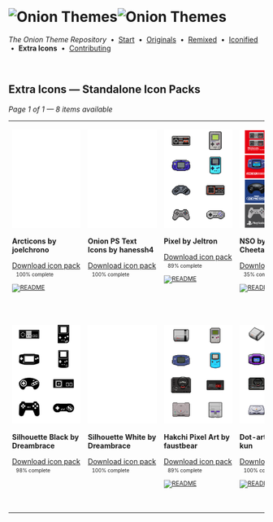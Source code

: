 <!--




















=================================================================================
---------------------------------------------------------------------------------

██████╗  ██████╗     ███╗   ██╗ ██████╗ ████████╗    ███████╗██████╗ ██╗████████╗
██╔══██╗██╔═══██╗    ████╗  ██║██╔═══██╗╚══██╔══╝    ██╔════╝██╔══██╗██║╚══██╔══╝
██║  ██║██║   ██║    ██╔██╗ ██║██║   ██║   ██║       █████╗  ██║  ██║██║   ██║   
██║  ██║██║   ██║    ██║╚██╗██║██║   ██║   ██║       ██╔══╝  ██║  ██║██║   ██║   
██████╔╝╚██████╔╝    ██║ ╚████║╚██████╔╝   ██║       ███████╗██████╔╝██║   ██║   
╚═════╝  ╚═════╝     ╚═╝  ╚═══╝ ╚═════╝    ╚═╝       ╚══════╝╚═════╝ ╚═╝   ╚═╝   

---------------------------------------------------------------------------------
=================================================================================

                  Note: This file was automatically generated.

            Run `python .github/generate.py` to regenerate the pages.




















-->
<p>&nbsp;</p>

# <img alt="Onion Themes" src="https://user-images.githubusercontent.com/44569252/179506709-0db2a8f5-3074-477c-81c4-719f281ddccc.png#gh-dark-mode-only" width="464px"><img alt="Onion Themes" src="https://user-images.githubusercontent.com/44569252/179506712-d5a1a916-7270-4902-aa55-5d93f7ee0f6e.png#gh-light-mode-only" width="464px">

*The Onion Theme Repository* &nbsp;•&nbsp; [Start](../../README.md) &nbsp;• &nbsp;[Originals](../custom/index.md) &nbsp;• &nbsp;[Remixed](../remixed/index.md) &nbsp;• &nbsp;[Iconified](../icons_themes/index.md) &nbsp;• &nbsp;**Extra&nbsp;Icons** &nbsp;• &nbsp;[Contributing](../../CONTRIBUTING.md)

<p>&nbsp;</p>


## Extra Icons — Standalone Icon Packs

*Page 1 of 1 — 8 items available*
<table align=center><tr>


<td valign="top" width="25.00%">

[![Arcticons by joelchrono](../../icons/Arcticons%20by%20joelchrono/preview.png)](https://onionui.github.io/iconpack_preview.html#Arcticons%20by%20joelchrono "Click to see the full icon pack preview page")

**Arcticons by joelchrono**

[Download icon pack](https://raw.githubusercontent.com/OnionUI/Themes/main/release/icons/Arcticons%20by%20joelchrono.zip "Arcticons by joelchrono") <sub><sup>&nbsp;&nbsp; 100%&nbsp;complete</sup> &nbsp;&nbsp; <a href="/icons/Arcticons%20by%20joelchrono/readme.md"><img src="https://user-images.githubusercontent.com/44569252/215358455-b6a1348b-8161-40d6-9cc1-cc31720377c4.png" height="16" title="README"></a> &nbsp;&nbsp; </sub>

&nbsp;&nbsp;&nbsp;&nbsp;&nbsp;&nbsp;&nbsp;&nbsp;&nbsp;&nbsp;&nbsp;&nbsp;&nbsp;&nbsp;&nbsp;&nbsp;&nbsp;&nbsp;&nbsp;&nbsp;&nbsp;&nbsp;&nbsp;&nbsp;&nbsp;&nbsp;&nbsp;&nbsp;&nbsp;&nbsp;&nbsp;&nbsp;&nbsp;&nbsp;&nbsp;&nbsp;<br/></td>


<td valign="top" width="25.00%">

[![Onion PS Text Icons by hanessh4](../../icons/Onion%20PS%20Text%20Icons%20by%20hanessh4/preview.png)](https://onionui.github.io/iconpack_preview.html#Onion%20PS%20Text%20Icons%20by%20hanessh4 "Click to see the full icon pack preview page")

**Onion PS Text Icons by hanessh4**

[Download icon pack](https://raw.githubusercontent.com/OnionUI/Themes/main/release/icons/Onion%20PS%20Text%20Icons%20by%20hanessh4.zip "Onion PS Text Icons by hanessh4") <sub><sup>&nbsp;&nbsp; 100%&nbsp;complete</sup> &nbsp;&nbsp; </sub>

&nbsp;&nbsp;&nbsp;&nbsp;&nbsp;&nbsp;&nbsp;&nbsp;&nbsp;&nbsp;&nbsp;&nbsp;&nbsp;&nbsp;&nbsp;&nbsp;&nbsp;&nbsp;&nbsp;&nbsp;&nbsp;&nbsp;&nbsp;&nbsp;&nbsp;&nbsp;&nbsp;&nbsp;&nbsp;&nbsp;&nbsp;&nbsp;&nbsp;&nbsp;&nbsp;&nbsp;<br/></td>


<td valign="top" width="25.00%">

[![Pixel by Jeltron](../../icons/Pixel%20by%20Jeltron/preview.png)](https://onionui.github.io/iconpack_preview.html#Pixel%20by%20Jeltron "Click to see the full icon pack preview page")

**Pixel by Jeltron**

[Download icon pack](https://raw.githubusercontent.com/OnionUI/Themes/main/release/icons/Pixel%20by%20Jeltron.zip "Pixel by Jeltron") <sub><sup>&nbsp;&nbsp; 89%&nbsp;complete</sup> &nbsp;&nbsp; <a href="/icons/Pixel%20by%20Jeltron/readme.md"><img src="https://user-images.githubusercontent.com/44569252/215358455-b6a1348b-8161-40d6-9cc1-cc31720377c4.png" height="16" title="README"></a> &nbsp;&nbsp; </sub>

&nbsp;&nbsp;&nbsp;&nbsp;&nbsp;&nbsp;&nbsp;&nbsp;&nbsp;&nbsp;&nbsp;&nbsp;&nbsp;&nbsp;&nbsp;&nbsp;&nbsp;&nbsp;&nbsp;&nbsp;&nbsp;&nbsp;&nbsp;&nbsp;&nbsp;&nbsp;&nbsp;&nbsp;&nbsp;&nbsp;&nbsp;&nbsp;&nbsp;&nbsp;&nbsp;&nbsp;<br/></td>


<td valign="top" width="25.00%">

[![NSO by Cheetashock](../../icons/NSO%20by%20Cheetashock/preview.png)](https://onionui.github.io/iconpack_preview.html#NSO%20by%20Cheetashock "Click to see the full icon pack preview page")

**NSO by Cheetashock**

[Download icon pack](https://raw.githubusercontent.com/OnionUI/Themes/main/release/icons/NSO%20by%20Cheetashock.zip "NSO by Cheetashock") <sub><sup>&nbsp;&nbsp; 35%&nbsp;complete</sup> &nbsp;&nbsp; <a href="/icons/NSO%20by%20Cheetashock/readme.txt"><img src="https://user-images.githubusercontent.com/44569252/215358455-b6a1348b-8161-40d6-9cc1-cc31720377c4.png" height="16" title="README"></a> &nbsp;&nbsp; </sub>

&nbsp;&nbsp;&nbsp;&nbsp;&nbsp;&nbsp;&nbsp;&nbsp;&nbsp;&nbsp;&nbsp;&nbsp;&nbsp;&nbsp;&nbsp;&nbsp;&nbsp;&nbsp;&nbsp;&nbsp;&nbsp;&nbsp;&nbsp;&nbsp;&nbsp;&nbsp;&nbsp;&nbsp;&nbsp;&nbsp;&nbsp;&nbsp;&nbsp;&nbsp;&nbsp;&nbsp;<br/></td>

</tr><tr>

<td valign="top" width="25.00%">

[![Silhouette Black by Dreambrace](../../icons/Silhouette%20Black%20by%20Dreambrace/preview.png)](https://onionui.github.io/iconpack_preview.html#Silhouette%20Black%20by%20Dreambrace "Click to see the full icon pack preview page")

**Silhouette Black by Dreambrace**

[Download icon pack](https://raw.githubusercontent.com/OnionUI/Themes/main/release/icons/Silhouette%20Black%20by%20Dreambrace.zip "Silhouette Black by Dreambrace") <sub><sup>&nbsp;&nbsp; 98%&nbsp;complete</sup> &nbsp;&nbsp; </sub>

<br/></td>


<td valign="top" width="25.00%">

[![Silhouette White by Dreambrace](../../icons/Silhouette%20White%20by%20Dreambrace/preview.png)](https://onionui.github.io/iconpack_preview.html#Silhouette%20White%20by%20Dreambrace "Click to see the full icon pack preview page")

**Silhouette White by Dreambrace**

[Download icon pack](https://raw.githubusercontent.com/OnionUI/Themes/main/release/icons/Silhouette%20White%20by%20Dreambrace.zip "Silhouette White by Dreambrace") <sub><sup>&nbsp;&nbsp; 100%&nbsp;complete</sup> &nbsp;&nbsp; </sub>

<br/></td>


<td valign="top" width="25.00%">

[![Hakchi Pixel Art by faustbear](../../icons/Hakchi%20Pixel%20Art%20by%20faustbear/preview.png)](https://onionui.github.io/iconpack_preview.html#Hakchi%20Pixel%20Art%20by%20faustbear "Click to see the full icon pack preview page")

**Hakchi Pixel Art by faustbear**

[Download icon pack](https://raw.githubusercontent.com/OnionUI/Themes/main/release/icons/Hakchi%20Pixel%20Art%20by%20faustbear.zip "Hakchi Pixel Art by faustbear") <sub><sup>&nbsp;&nbsp; 89%&nbsp;complete</sup> &nbsp;&nbsp; <a href="/icons/Hakchi%20Pixel%20Art%20by%20faustbear/readme.md"><img src="https://user-images.githubusercontent.com/44569252/215358455-b6a1348b-8161-40d6-9cc1-cc31720377c4.png" height="16" title="README"></a> &nbsp;&nbsp; </sub>

<br/></td>


<td valign="top" width="25.00%">

[![Dot-art by Yoshi-kun](../../icons/Dot-art%20by%20Yoshi-kun/preview.png)](https://onionui.github.io/iconpack_preview.html#Dot-art%20by%20Yoshi-kun "Click to see the full icon pack preview page")

**Dot-art by Yoshi-kun**

[Download icon pack](https://raw.githubusercontent.com/OnionUI/Themes/main/release/icons/Dot-art%20by%20Yoshi-kun.zip "Dot-art by Yoshi-kun") <sub><sup>&nbsp;&nbsp; 100%&nbsp;complete</sup> &nbsp;&nbsp; <a href="/icons/Dot-art%20by%20Yoshi-kun/readme.md"><img src="https://user-images.githubusercontent.com/44569252/215358455-b6a1348b-8161-40d6-9cc1-cc31720377c4.png" height="16" title="README"></a> &nbsp;&nbsp; </sub>

<br/></td>

</tr></table>



